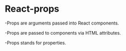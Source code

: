 # React-props

  -Props are arguments passed into React components.

  -Props are passed to components via HTML attributes.

  -Props stands for properties.
